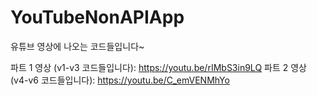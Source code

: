 # YouTubeNonAPIApp

유튜브 영상에 나오는 코드들입니다~

파트 1 영상 (v1-v3 코드들입니다): https://youtu.be/rIMbS3in9LQ
파트 2 영상 (v4-v6 코드들입니다): https://youtu.be/C_emVENMhYo
